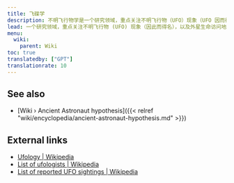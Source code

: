 ```yaml
---
title: 飞碟学
description: 不明飞行物学是一个研究领域，重点关注不明飞行物（UFO）现象（UFO 因而得名），以及外星生命访问地球或与地球互动的可能性。不明飞行物学家调查与不明飞行物有关的目击事件、照片、视频和其他报告的证据，分析它们以确定其性质和起源。不明飞行物学探索各种理论，从外星飞船到政府掩盖的事实，旨在通过科学研究、目击者证词和文件证据来了解不明飞行物现象。
lead: 一个研究领域，重点关注不明飞行物 (UFO) 现象（因此而得名），以及外星生命访问地球或与地球互动的可能性。不明飞行物学家调查与不明飞行物有关的目击事件、照片、视频和其他报告的证据，对其进行分析以确定其性质和起源。不明飞行物学探索从外星飞船到政府掩盖的各种理论，旨在通过科学研究、目击者证词和文件证据来了解不明飞行物现象。
menu:
  wiki:
    parent: Wiki
toc: true
translatedby: ["GPT"]
translationrate: 10
---
```


## See also

- [Wiki › Ancient Astronaut hypothesis]({{< relref "wiki/encyclopedia/ancient-astronaut-hypothesis.md" >}})

## External links

- [Ufology | Wikipedia](https://en.wikipedia.org/wiki/Ufology)
- [List of ufologists | Wikipedia](https://en.wikipedia.org/wiki/List_of_ufologists)
- [List of reported UFO sightings | Wikipedia](https://en.wikipedia.org/wiki/List_of_reported_UFO_sightings)
